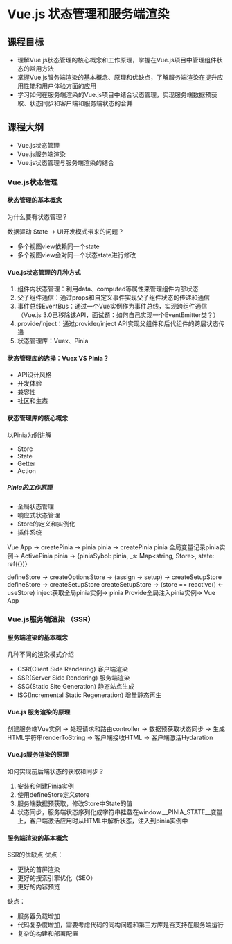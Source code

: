 # Vue.js 状态管理和服务端渲染

## 课程目标
- 理解Vue.js状态管理的核心概念和工作原理，掌握在Vue.js项目中管理组件状态的常用方法
- 掌握Vue.js服务端渲染的基本概念、原理和优缺点，了解服务端渲染在提升应用性能和用户体验方面的应用
- 学习如何在服务端渲染的Vue.js项目中结合状态管理，实现服务端数据预获取、状态同步和客户端和服务端状态的合并

## 课程大纲
- Vue.js状态管理
- Vue.js服务端渲染
- Vue.js状态管理与服务端渲染的结合

### Vue.js状态管理
#### 状态管理的基本概念
为什么要有状态管理？

数据驱动 State -> UI开发模式带来的问题？
- 多个视图view依赖同一个state
- 多个视图view会对同一个状态state进行修改

#### Vue.js状态管理的几种方式
1. 组件内状态管理：利用data、computed等属性来管理组件内部状态
2. 父子组件通信：通过props和自定义事件实现父子组件状态的传递和通信
3. 事件总线EventBus：通过一个Vue实例作为事件总线，实现跨组件通信（Vue.js 3.0已移除该API，面试题：如何自己实现一个EventEmitter类？）
4. provide/inject：通过provider/inject API实现父组件和后代组件的跨层状态传递
5. 状态管理库：Vuex、Pinia

#### 状态管理库的选择：Vuex VS Pinia？
- API设计风格
- 开发体验
- 兼容性
- 社区和生态

#### 状态管理库的核心概念
以Pinia为例讲解
- Store
- State
- Getter
- Action

##### Pinia的工作原理
- 全局状态管理
- 响应式状态管理
- Store的定义和实例化
- 插件系统

Vue App -> createPinia -> pinia
pinia -> createPinia
pinia 全局变量记录pinia实例-> ActivePinia
pinia -> {piniaSybol: pinia, _s: Map<string, Store>, state: ref({})}

defineStore -> createOptionsStore -> (assign -> setup) -> createSetupStore
defineStore -> createSetupStore
createSetupStore -> (store == reactive() <- useStore) inject获取全局pinia实例-> pinia Provide全局注入pinia实例-> Vue App

### Vue.js服务端渲染 （SSR）
#### 服务端渲染的基本概念
几种不同的渲染模式介绍
- CSR(Client Side Rendering) 客户端渲染
- SSR(Server Side Rendering) 服务端渲染
- SSG(Static Site Generation) 静态站点生成
- ISG(Incremental Static Regeneration) 增量静态再生

#### Vue.js 服务渲染的原理
创建服务端Vue实例 -> 处理请求和路由controller -> 数据预获取状态同步 -> 生成HTML字符串renderToString -> 客户端接收HTML -> 客户端激活Hydaration

#### Vue.js服务渲染的原理
如何实现前后端状态的获取和同步？
1. 安装和创建Pinia实例
2. 使用defineStore定义store
3. 服务端数据预获取，修改Store中State的值
4. 状态同步，服务端状态序列化成字符串挂载在window.__PINIA_STATE__变量上，客户端激活应用时从HTML中解析状态，注入到pinia实例中

#### 服务端渲染的基本概念
SSR的优缺点
优点：
- 更快的首屏渲染
- 更好的搜索引擎优化（SEO）
- 更好的内容预览

缺点：
- 服务器负载增加
- 代码复杂度增加，需要考虑代码的同构问题和第三方库是否支持在服务端运行
- 复杂的构建和部署配置
